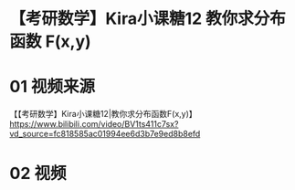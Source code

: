 # 【考研数学】Kira小课糖12 教你求分布函数 F(x,y) 



# 01 视频来源

【【考研数学】Kira小课糖12|教你求分布函数F(x,y)】https://www.bilibili.com/video/BV1ts411c7sx?vd_source=fc818585ac01994ee6d3b7e9ed8b8efd



# 02 视频

